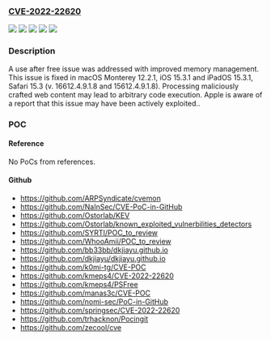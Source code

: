 ### [CVE-2022-22620](https://cve.mitre.org/cgi-bin/cvename.cgi?name=CVE-2022-22620)
![](https://img.shields.io/static/v1?label=Product&message=Safari%20(v%20and%20)&color=blue)
![](https://img.shields.io/static/v1?label=Product&message=macOS&color=blue)
![](https://img.shields.io/static/v1?label=Version&message=%3C%2012.2%20&color=brighgreen)
![](https://img.shields.io/static/v1?label=Version&message=%3C%2015.3%20&color=brighgreen)
![](https://img.shields.io/static/v1?label=Vulnerability&message=Processing%20maliciously%20crafted%20web%20content%20may%20lead%20to%20arbitrary%20code%20execution.%20Apple%20is%20aware%20of%20a%20report%20that%20this%20issue%20may%20have%20been%20actively%20exploited.&color=brighgreen)

### Description

A use after free issue was addressed with improved memory management. This issue is fixed in macOS Monterey 12.2.1, iOS 15.3.1 and iPadOS 15.3.1, Safari 15.3 (v. 16612.4.9.1.8 and 15612.4.9.1.8). Processing maliciously crafted web content may lead to arbitrary code execution. Apple is aware of a report that this issue may have been actively exploited..

### POC

#### Reference
No PoCs from references.

#### Github
- https://github.com/ARPSyndicate/cvemon
- https://github.com/NaInSec/CVE-PoC-in-GitHub
- https://github.com/Ostorlab/KEV
- https://github.com/Ostorlab/known_exploited_vulnerbilities_detectors
- https://github.com/SYRTI/POC_to_review
- https://github.com/WhooAmii/POC_to_review
- https://github.com/bb33bb/dkjiayu.github.io
- https://github.com/dkjiayu/dkjiayu.github.io
- https://github.com/k0mi-tg/CVE-POC
- https://github.com/kmeps4/CVE-2022-22620
- https://github.com/kmeps4/PSFree
- https://github.com/manas3c/CVE-POC
- https://github.com/nomi-sec/PoC-in-GitHub
- https://github.com/springsec/CVE-2022-22620
- https://github.com/trhacknon/Pocingit
- https://github.com/zecool/cve


